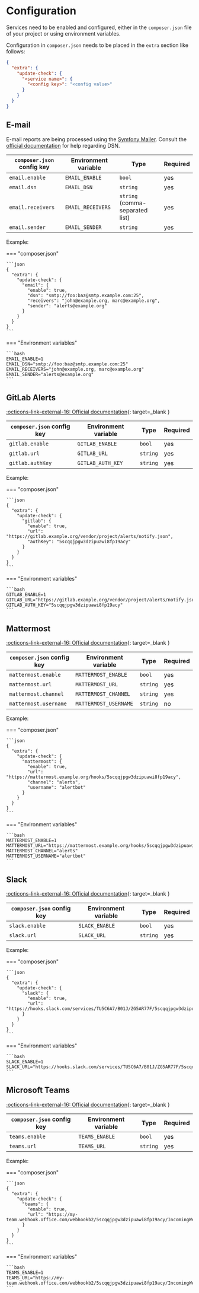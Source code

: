 # Configuration

Services need to be enabled and configured, either in the `composer.json`
file of your project or using environment variables.

Configuration in `composer.json` needs to be placed in the `extra`
section like follows:

```json
{
  "extra": {
    "update-check": {
      "<service name>": {
        "<config key>": "<config value>"
      }
    }
  }
}
```

## E-mail

E-mail reports are being processed using the [Symfony Mailer](https://packagist.org/packages/symfony/mailer).
Consult the [official documentation](https://symfony.com/doc/current/mailer.html) for help regarding DSN.

| `composer.json` config key | Environment variable | Type                            | Required |
| -------------------------- | -------------------- | ------------------------------- | -------- |
| `email.enable`             | `EMAIL_ENABLE`       | `bool`                          | yes      |
| `email.dsn`                | `EMAIL_DSN`          | `string`                        | yes      |
| `email.receivers`          | `EMAIL_RECEIVERS`    | `string` (comma-separated list) | yes      |
| `email.sender`             | `EMAIL_SENDER`       | `string`                        | yes      |

Example:

=== "composer.json"

    ```json
    {
      "extra": {
        "update-check": {
          "email": {
            "enable": true,
            "dsn": "smtp://foo:baz@smtp.example.com:25",
            "receivers": "john@example.org, marc@example.org",
            "sender": "alerts@example.org"
          }
        }
      }
    }
    ```

=== "Environment variables"

    ```bash
    EMAIL_ENABLE=1
    EMAIL_DSN="smtp://foo:baz@smtp.example.com:25"
    EMAIL_RECEIVERS="john@example.org, marc@example.org"
    EMAIL_SENDER="alerts@example.org"
    ```

## GitLab Alerts

[:octicons-link-external-16: Official documentation][1]{: target=_blank }

[1]: https://docs.gitlab.com/ee/operations/incident_management/integrations.html#configuration

| `composer.json` config key | Environment variable | Type     | Required |
| -------------------------- | -------------------- | -------- | -------- |
| `gitlab.enable`            | `GITLAB_ENABLE`      | `bool`   | yes      |
| `gitlab.url`               | `GITLAB_URL`         | `string` | yes      |
| `gitlab.authKey`           | `GITLAB_AUTH_KEY`    | `string` | yes      |

Example:

=== "composer.json"

    ```json
    {
      "extra": {
        "update-check": {
          "gitlab": {
            "enable": true,
            "url": "https://gitlab.example.org/vendor/project/alerts/notify.json",
            "authKey": "5scqqjpgw3dzipuawi8fp19acy"
          }
        }
      }
    }
    ```

=== "Environment variables"

    ```bash
    GITLAB_ENABLE=1
    GITLAB_URL="https://gitlab.example.org/vendor/project/alerts/notify.json"
    GITLAB_AUTH_KEY="5scqqjpgw3dzipuawi8fp19acy"
    ```

## Mattermost

[:octicons-link-external-16: Official documentation][2]{: target=_blank }

[2]: https://docs.mattermost.com/developer/webhooks-incoming.html

| `composer.json` config key | Environment variable  | Type     | Required |
| -------------------------- | --------------------- | -------- | -------- |
| `mattermost.enable`        | `MATTERMOST_ENABLE`   | `bool`   | yes      |
| `mattermost.url`           | `MATTERMOST_URL`      | `string` | yes      |
| `mattermost.channel`       | `MATTERMOST_CHANNEL`  | `string` | yes      |
| `mattermost.username`      | `MATTERMOST_USERNAME` | `string` | no       |

Example:

=== "composer.json"

    ```json
    {
      "extra": {
        "update-check": {
          "mattermost": {
            "enable": true,
            "url": "https://mattermost.example.org/hooks/5scqqjpgw3dzipuawi8fp19acy",
            "channel": "alerts",
            "username": "alertbot"
          }
        }
      }
    }
    ```

=== "Environment variables"

    ```bash
    MATTERMOST_ENABLE=1
    MATTERMOST_URL="https://mattermost.example.org/hooks/5scqqjpgw3dzipuawi8fp19acy"
    MATTERMOST_CHANNEL="alerts"
    MATTERMOST_USERNAME="alertbot"
    ```

## Slack

[:octicons-link-external-16: Official documentation][3]{: target=_blank }

[3]: https://api.slack.com/messaging/webhooks

| `composer.json` config key | Environment variable | Type     | Required |
| -------------------------- | -------------------- | -------- | -------- |
| `slack.enable`             | `SLACK_ENABLE`       | `bool`   | yes      |
| `slack.url`                | `SLACK_URL`          | `string` | yes      |

Example:

=== "composer.json"

    ```json
    {
      "extra": {
        "update-check": {
          "slack": {
            "enable": true,
            "url": "https://hooks.slack.com/services/TU5C6A7/B01J/ZG5AR77F/5scqqjpgw3dzipuawi8fp19acy"
          }
        }
      }
    }
    ```

=== "Environment variables"

    ```bash
    SLACK_ENABLE=1
    SLACK_URL="https://hooks.slack.com/services/TU5C6A7/B01J/ZG5AR77F/5scqqjpgw3dzipuawi8fp19acy"
    ```

## Microsoft Teams

[:octicons-link-external-16: Official documentation][4]{: target=_blank }

[4]: https://docs.microsoft.com/en-us/microsoftteams/platform/webhooks-and-connectors/how-to/add-incoming-webhook

| `composer.json` config key | Environment variable | Type     | Required |
| -------------------------- | -------------------- | -------- | -------- |
| `teams.enable`             | `TEAMS_ENABLE`       | `bool`   | yes      |
| `teams.url`                | `TEAMS_URL`          | `string` | yes      |

Example:

=== "composer.json"

    ```json
    {
      "extra": {
        "update-check": {
          "teams": {
            "enable": true,
            "url": "https://my-team.webhook.office.com/webhookb2/5scqqjpgw3dzipuawi8fp19acy/IncomingWebhook/5scqqjpgw3dzipuawi8fp19acy/5scqqjpgw3dzipuawi8fp19acy"
          }
        }
      }
    }
    ```

=== "Environment variables"

    ```bash
    TEAMS_ENABLE=1
    TEAMS_URL="https://my-team.webhook.office.com/webhookb2/5scqqjpgw3dzipuawi8fp19acy/IncomingWebhook/5scqqjpgw3dzipuawi8fp19acy/5scqqjpgw3dzipuawi8fp19acy"
    ```
